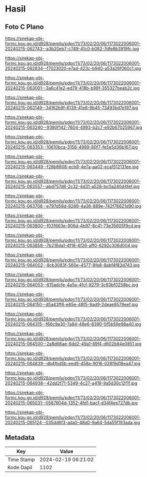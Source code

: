 # Hasil

## Foto C Plano

https://sirekap-obj-formc.kpu.go.id/d928/pemilu/pdpr/11/73/02/20/06/1173022006001-20240215-062743--a3b20eb7-c749-41c0-b082-7dfe8b3919fc.jpg

https://sirekap-obj-formc.kpu.go.id/d928/pemilu/pdpr/11/73/02/20/06/1173022006001-20240215-062834--f7023020-e7ad-423c-b940-a53a26f060c1.jpg

https://sirekap-obj-formc.kpu.go.id/d928/pemilu/pdpr/11/73/02/20/06/1173022006001-20240215-063001--3a6c41e2-ed79-418b-b98f-355327beab2c.jpg

https://sirekap-obj-formc.kpu.go.id/d928/pemilu/pdpr/11/73/02/20/06/1173022006001-20240215-063149--34162b9f-6139-41e6-9b45-73493bd7e197.jpg

https://sirekap-obj-formc.kpu.go.id/d928/pemilu/pdpr/11/73/02/20/06/1173022006001-20240215-063240--9380f142-7604-4993-b2c7-e92b67025967.jpg

https://sirekap-obj-formc.kpu.go.id/d928/pemilu/pdpr/11/73/02/20/06/1173022006001-20240215-063353--10610bca-3156-4989-80f7-fe5e5d36b167.jpg

https://sirekap-obj-formc.kpu.go.id/d928/pemilu/pdpr/11/73/02/20/06/1173022006001-20240215-063449--f28b8608-ecb8-4e7a-aa02-eca1512131ee.jpg

https://sirekap-obj-formc.kpu.go.id/d928/pemilu/pdpr/11/73/02/20/06/1173022006001-20240215-063557--abd757d6-2c32-4d31-a528-bc0a240d4fef.jpg

https://sirekap-obj-formc.kpu.go.id/d928/pemilu/pdpr/11/73/02/20/06/1173022006001-20240215-063708--e797d59d-9269-4a36-889e-742f76621d90.jpg

https://sirekap-obj-formc.kpu.go.id/d928/pemilu/pdpr/11/73/02/20/06/1173022006001-20240215-063800--f031663e-906d-4b97-8c41-73e35605f9cd.jpg

https://sirekap-obj-formc.kpu.go.id/d928/pemilu/pdpr/11/73/02/20/06/1173022006001-20240215-063858--7b216da1-4f18-4f26-aff0-6292c306d004.jpg

https://sirekap-obj-formc.kpu.go.id/d928/pemilu/pdpr/11/73/02/20/06/1173022006001-20240215-064002--8cb3083f-560e-4577-8fe8-8abf4f83d743.jpg

https://sirekap-obj-formc.kpu.go.id/d928/pemilu/pdpr/11/73/02/20/06/1173022006001-20240215-064053--615adcfe-4a5a-4fcf-9279-3c93bf0258bc.jpg

https://sirekap-obj-formc.kpu.go.id/d928/pemilu/pdpr/11/73/02/20/06/1173022006001-20240215-064150--d5a43ff8-e65e-48f5-9ad9-2deae8579eef.jpg

https://sirekap-obj-formc.kpu.go.id/d928/pemilu/pdpr/11/73/02/20/06/1173022006001-20240215-064315--f66c9a30-7a84-48e6-8390-0f5b59e98a40.jpg

https://sirekap-obj-formc.kpu.go.id/d928/pemilu/pdpr/11/73/02/20/06/1173022006001-20240215-064500--2a8d66ae-6dd2-49a1-89f4-d602b84e0851.jpg

https://sirekap-obj-formc.kpu.go.id/d928/pemilu/pdpr/11/73/02/20/06/1173022006001-20240215-064839--db4fbd5b-eed9-458a-9016-028f9d18ea47.jpg

https://sirekap-obj-formc.kpu.go.id/d928/pemilu/pdpr/11/73/02/20/06/1173022006001-20240215-064938--42dd2f71-5349-4c27-a419-9a5d30c12f1f.jpg

https://sirekap-obj-formc.kpu.go.id/d928/pemilu/pdpr/11/73/02/20/06/1173022006001-20240215-065031--0587604d-1352-4fd1-bacf-d34f4ee727db.jpg

https://sirekap-obj-formc.kpu.go.id/d928/pemilu/pdpr/11/73/02/20/06/1173022006001-20240215-065124--035dd6f3-ada0-48d0-9a64-5da55f193ada.jpg


## Metadata

| Key        | Value               |
| ---------- | ------------------- |
| Time Stamp | 2024-02-19 06:21:02 |
| Kode Dapil | 1102                |



